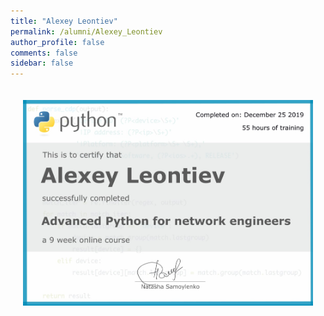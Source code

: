 ```yaml
---
title: "Alexey Leontiev"
permalink: /alumni/Alexey_Leontiev
author_profile: false
comments: false
sidebar: false
---
```


<div style="padding: 20px;">
  <img src="https://raw.githubusercontent.com/advpyneng/advpyneng.github.io/master/alumni/Alexey_Leontiev.png" alt="Advanced Python for network engineers">
</div>

